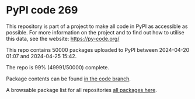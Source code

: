 # PyPI code 269

This repository is part of a project to make all code in PyPI as accessible as possible. For more information 
on the project and to find out how to utilise this data, see the website: https://py-code.org/

This repo contains 50000 packages uploaded to PyPI between 
2024-04-20 01:07 and 2024-04-25 15:42.

The repo is 99% (49991/50000) complete.

Package contents can be found [in the code branch](https://github.com/pypi-data/pypi-mirror-269/tree/code/packages).

A browsable package list for all repositories [all packages here](https://py-code.org/repositories/pypi-mirror-269).


